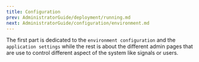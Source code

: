 ```yaml
---
title: Configuration
prev: AdministratorGuide/deployment/running.md
next: AdministratorGuide/configuration/environment.md
---
```


The first part is dedicated to the `environment configuration` and the `application settings` while the rest is about the different admin pages that are use to control different aspect of the system like signals or users.

